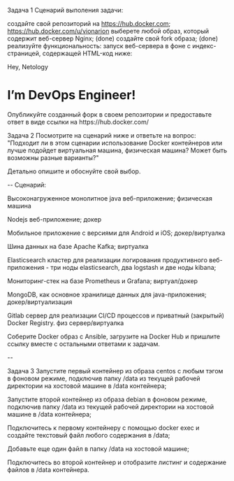 Задача 1
Сценарий выполения задачи:

создайте свой репозиторий на https://hub.docker.com; https://hub.docker.com/u/vionarion
выберете любой образ, который содержит веб-сервер Nginx; (done)
создайте свой fork образа; (done)
реализуйте функциональность: запуск веб-сервера в фоне с индекс-страницей, содержащей HTML-код ниже: 
<html>
<head>
Hey, Netology
</head>
<body>
<h1>I’m DevOps Engineer!</h1>
</body>
</html>
Опубликуйте созданный форк в своем репозитории и предоставьте ответ в виде ссылки на https://hub.docker.com/

Задача 2
Посмотрите на сценарий ниже и ответьте на вопрос: "Подходит ли в этом сценарии использование Docker контейнеров или лучше подойдет виртуальная машина, физическая машина? Может быть возможны разные варианты?"

Детально опишите и обоснуйте свой выбор.

--
Сценарий:

Высоконагруженное монолитное java веб-приложение; физическая машина

Nodejs веб-приложение; докер

Мобильное приложение c версиями для Android и iOS; докер/виртуалка

Шина данных на базе Apache Kafka; виртуалка

Elasticsearch кластер для реализации логирования продуктивного веб-приложения - три ноды elasticsearch, два logstash и две ноды kibana;  

Мониторинг-стек на базе Prometheus и Grafana;  виртуал/докер

MongoDB, как основное хранилище данных для java-приложения; докер/виртуализация

Gitlab сервер для реализации CI/CD процессов и приватный (закрытый) Docker Registry. физ сервер/виртуалка


Соберите Docker образ с Ansible, загрузите на Docker Hub и пришлите ссылку вместе с остальными ответами к задачам.

--

Задача 3
Запустите первый контейнер из образа centos c любым тэгом в фоновом режиме, подключив папку /data из текущей рабочей директории на хостовой машине в /data контейнера;

Запустите второй контейнер из образа debian в фоновом режиме, подключив папку /data из текущей рабочей директории на хостовой машине в /data контейнера;

Подключитесь к первому контейнеру с помощью docker exec и создайте текстовый файл любого содержания в /data;

Добавьте еще один файл в папку /data на хостовой машине;

Подключитесь во второй контейнер и отобразите листинг и содержание файлов в /data контейнера.

